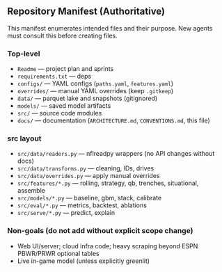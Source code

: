 ## Repository Manifest (Authoritative)

This manifest enumerates intended files and their purpose. New agents must consult this before creating files.

### Top-level

- `Readme` — project plan and sprints
- `requirements.txt` — deps
- `configs/` — YAML configs (`paths.yaml`, `features.yaml`)
- `overrides/` — manual YAML overrides (keep `.gitkeep`)
- `data/` — parquet lake and snapshots (gitignored)
- `models/` — saved model artifacts
- `src/` — source code modules
- `docs/` — documentation (`ARCHITECTURE.md`, `CONVENTIONS.md`, this file)

### src layout

- `src/data/readers.py` — nflreadpy wrappers (no API changes without docs)
- `src/data/transforms.py` — cleaning, IDs, drives
- `src/data/overrides.py` — apply manual overrides
- `src/features/*.py` — rolling, strategy, qb, trenches, situational, assemble
- `src/models/*.py` — baseline, gbm, stack, calibrate
- `src/eval/*.py` — metrics, backtest, ablations
- `src/serve/*.py` — predict, explain

### Non-goals (do not add without explicit scope change)

- Web UI/server; cloud infra code; heavy scraping beyond ESPN PBWR/PRWR optional tables
- Live in-game model (unless explicitly greenlit)


